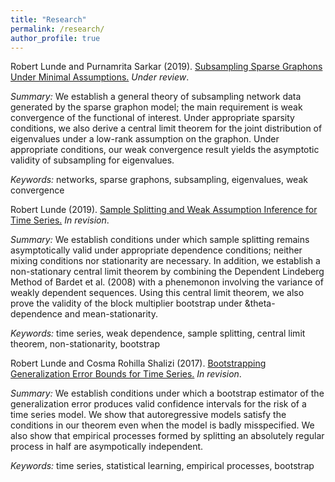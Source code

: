 ```yaml
---
title: "Research"
permalink: /research/
author_profile: true
---
```

Robert Lunde and Purnamrita Sarkar (2019). [Subsampling Sparse Graphons Under Minimal Assumptions.](https://arxiv.org/pdf/1907.12528.pdf) <i>Under review</i>.    

<i>Summary:</i> We establish a general theory of subsampling network data generated by the sparse
graphon model; the main requirement is weak convergence of the functional of interest. Under appropriate
sparsity conditions, we also derive a central limit theorem for the joint distribution of eigenvalues under a 
low-rank assumption on the graphon.  Under appropriate conditions, our weak convergence result yields the asymptotic validity of subsampling for eigenvalues.    

<i>Keywords:</i> networks, sparse graphons, subsampling, eigenvalues, weak convergence  

Robert Lunde (2019). [Sample Splitting and Weak Assumption Inference for Time Series.](https://arxiv.org/abs/1902.07425)  <i>In revision</i>.  

<i>Summary:</i> We establish conditions under which sample splitting remains asymptotically valid under
appropriate dependence conditions; neither mixing conditions nor stationarity are necessary.  In addition,
we establish a non-stationary central limit theorem by combining the Dependent Lindeberg Method of Bardet et
al. (2008) with a phenemonon involving the variance of weakly dependent sequences.  Using this central
limit theorem, we also prove the validity of the block multiplier bootstrap under &theta-dependence and
mean-stationarity.   

<i>Keywords:</i> time series, weak dependence, sample splitting, central limit theorem, non-stationarity, bootstrap

Robert Lunde and Cosma Rohilla Shalizi (2017). [Bootstrapping Generalization Error Bounds for Time Series.](https://arxiv.org/abs/1711.02834)  <i>In revision</i>.

<i>Summary:</i> We establish conditions under which a bootstrap estimator of the generalization error produces
valid confidence intervals for the risk of a time series model.  We show that autoregressive models satisfy
the conditions in our theorem even when the model is badly misspecified.  We also show that empirical
processes formed by splitting an absolutely regular process in half are asympotically independent.  

<i>Keywords:</i> time series, statistical learning, empirical processes, bootstrap



